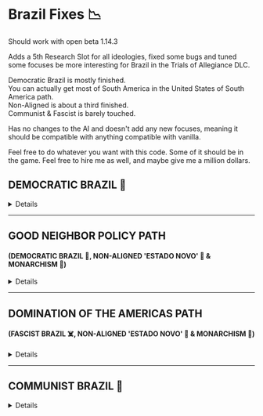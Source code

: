 # Brazil Fixes 📉
  
Should work with open beta 1.14.3

Adds a 5th Research Slot for all ideologies, fixed some bugs and tuned some focuses be more interesting for Brazil in the Trials of Allegiance DLC. <br>
  
Democratic Brazil is mostly finished. <br>
You can actually get most of South America in the United States of South America path. <br>
Non-Aligned is about a third finished. <br>
Communist & Fascist is barely touched. <br>

Has no changes to the AI and doesn't add any new focuses, meaning it should be compatible with anything compatible with vanilla. <br>

Feel free to do whatever you want with this code. Some of it should be in the game. Feel free to hire me as well, and maybe give me a million dollars. <br>

## DEMOCRATIC BRAZIL 🗽
 
<details>
  
## Ban The Communist Party 🌹 🏛️ (Focus) [Balance]
```diff
+ Political Power = +100
```
>Buff to make the conservative democratic side more appealing.
 _______ 
## The United States of Brazil  🎖️ 🕵️ (Focus) [Balance]
  ```diff
! From 35 Days to 70.
+ Defense Drift from +0.10 to +0.30
+ Army Morale from +0.05 to +0.10
+ Compliance Growth from +0.05 to +0.20
+ Resistance Target On Our Occupied States +0.10
+ Civilian Intel To Others -10%
+ Resistance Decay +0.20
+ Non-core Manpower +0.05
+ Supply Combat Penalties On Core -0.20
  ```
>Liberal Democratic Brazil gets non-core manpower and high compliance, giving them more long term potential with non-core land.
_______
## Order and Progress 🎖️ 🕵️ (Focus) [Balance]
  ```diff
! From 35 Days to 70.
- Army Core Attack removed. = 0.05
- Army Core Defense removed. = 0.05
+ Recruitment factor from +0.02 to +0.10
+ Resistance Damage to Garrison -0.20
+ Required Garrison -0.20
+ Encryption +1
+ Army Intel to Others -10
+ Enemy Operative Capture Chance +0.20
+ Root Out Resistance Effectiveness +0.50
+ Army Attack +0.10
  ```
>Conservative Democratic Brazil gets more aggressive military bonuses and can deal with resistance easier.
_______
  
## War Bonds 🏭 ⚔️ 🏛️ (Focus) [Bugfix]
#### Replaced all requirements with:
``` diff
+ War support > 0.50
+ Stability > 0.50
```
#### War Bonds (National Spirit):
``` diff
- Consumer Goods Factor from -15% to -10%.
- War support factor removed = +20%
+ Weekly war support = 0.10%.
+ Weekly stability = 0.10%.
```
>Now more interesting because you have to **balance** your war support and stability before you can get it. 
>Bonus less up front and better **long term**.
  
 _______
  
## The International Crisis 🗺️ ⚔️ (Focus) [Bugfix]
```diff
+ Added can Send Volunteers Rule
! Focus now takes 35 days instead of 70. 
```
>Democracies can't send volunteers making this previously useless.
  _______
  
  </details> 
  
_______

## GOOD NEIGHBOR POLICY PATH
#### (DEMOCRATIC BRAZIL 🗽, NON-ALIGNED 'ESTADO NOVO' 🎩 & MONARCHISM 👑)

<details>
  
## Good Neighbor Policy 🌎 💱 (Focus) [Balance, Depth]
#### Requirements:
``` diff
+ Now requires Brazil to not be engaged in any offensive wars with countries in North America, South America, or the Caribbean.
```
#### Now has three outcomes for event:

* Option A will give a **30 Opinion Bonus** & **100 Trade Influence** for **48 months**.
* Option B will give a **10 Opinion Bonus** & **30 Trade Influence** for **24 months**.
* Option C gives **nothing**, the nation **rejects** Brazil. **Status quo**.

#### Other Changes:
``` diff
+ Now event also sent to countries in North America.
+ Opinion bonus is now mutual. Trade Influence added is also mutual.
```
>Reward is far greater with **Trade Influence** gain potential, particularly with the **USA**.
>Now has more depth by checking for ideologies. Actually requires you to be a good neighbor and not be elbow dropping your cousins.
_______
 ## The Washington Accords 🏭 🗺️ 💱 (Focus) [Balance, Depth]
#### Requirements:
``` diff
+ Now requires the major that USA is at war with to not be Democratic or a nation that holds elections.
+ Now requires USA to not be justifying on Brazil.
+ Now requires USA to not have capitulated.
+ Now requires USA must hold elections.
+ Now requires USA to not be fascist.
+ Now requires USA to not be justifying on Brazil.
- No longer requires USA to be Democratic
- Brazil to not be in a faction.
```
#### Other Changes:
```diff
! From 35 Days to 70.
+ Now shows what happens if USA refuses deal in tooltip. Brazil will have -50 opinion of USA.
+ Now any major country at war with the USA will get a -50 negative opinion of Brazil.
+ Now Brazil and USA will get +100 Trade Influence with each other.
+ Now any major country at war with the USA will get -100 Trade Influence with Brazil.
```
#### The Washington Accords (National Spirit):
``` diff
- War support factor removed = +5%
- Democracy drift removed = +0.01
+ Offensive War Stability Factor = +20%
+ Defensive War Stability Factor = +20%
+ Mobilization Speed = +0.30
```
> Now actually **aligns you with the USA** with greater reward (**Trade Influence**) and bonuses that will help you in a **war**, at the expense of alienating yourself from USA's **major enemies**. Can now align with more than just **Democratic USA**; **Communist USA** and I think **Non-Aligned** can be aligned with, as long as **they hold elections**.
_______
 ## No Fascism In South America ⚔️ 🌎 ☠️ (Focus) [Bugfix, Balance]
```diff
+ Added Additional Puppet Wargoals against all Non-Aligned countries in South America.
- No longer locked if the USA is fascist.
+ Instead of specifically selecting some countries to not be included, now specifies that Strategic Regions 34 (Central America), 205 (Yucatan Peninsula), and 53 (Caribbean Sea) are not included.
```
>Now as the **United States of South America** you can actually get all of **South America**. Previously Non-Aligned wouldn't join your faction and you **couldn't invade** them.
>Also, before this you could get **wargoals** on countries in **Central America** and the **Caribbean** but not El Salvador, Panama, Mexico or the Dominican Republic, leading to very weird and **inconsistent wargoals**.
_______
## No Communism In South America ⚔️ 🌎 🌹 (Focus) [Bugfix, Balance]
``` diff
! Focus now takes 35 days instead of 70.
- No longer locked if the USA is communist.
+ Now specifies that Strategic Regions 34, 205, and 53 are not included.
```
>Now you get **wargoals** for countries only in **South America**.
_______
## Increase Defense Spending 🏭 (Focus) [Balance]
### New requirements:
  ```diff
+ World tension > 0.30
OR
+ War support > 0.70
 ```
 ### Other Changes:
  ```diff
- Consumer Goods Factor from -15% to -10%.
+ Factory Output from +5% to +10%.
+ Dockyard Output from +5% to +10%.
+ Building slot for state gaining Military Factory from 1 to 3.
+ Military Factory +2
+ Building slot for state gaining Dockyard from 1 to 3.
! From 365 Days to 450.
  ```
>Simple buff to an industry focus but now with a higher requirement. Gives you more flexibility in what focuses to pick.
_______
## South American Joint Military Exercises 🎖️ 🌎 (Focus) [Balance]
  ```diff
! From 35 Days to 70.
- No longer gives random terrain traits with chance of failure.
+ Now gives guaranteed Jungle Rat trait and 2 Logistics skill to all army leaders of nations in South America who are in your faction.
```
>Previously it was too random and I prefer predictability. Now gives South America a unique advantage in being very good at fighting in forests and consuming less supplies.
  _______
## American-Brazilian Technology Exchange 🎓 (Focus) [Balance]
```diff
+ Adds 1 Extra Research Slot.
! Focus now takes 70 days instead of 35.
```
>I have genetically enhanced all Brazilians. You're welcome.
_______
## Latin American Research Council 🎓 (Focus) [Balance]
```diff
+ Adds 1 Extra Research Slot.
```
>I have genetically enhanced all Brazilians. You're welcome.
_______
  
  </details>
  
_______
## DOMINATION OF THE AMERICAS PATH 
#### (FASCIST BRAZIL ☠️, NON-ALIGNED 'ESTADO NOVO' 🎩 & MONARCHISM 👑)

<details>

****
## America De Sul 🎓 (Focus) [Balance]
```diff
+ Adds 1 Extra Research Slot.
```
>I have genetically enhanced all Brazilians. You're welcome.
  
 </details>
 
_______

## COMMUNIST BRAZIL 🌹

 <details>

## Establish ULASR 🎓 (Focus) [Balance]
```diff
Adds 1 Extra Research Slot.
```
>I have genetically enhanced all Brazilians. You're welcome.
****
## End South American Capitalism ⚔️ 🌎 🗽 (Focus) [Bugfix]
```diff
+ Instead of specifically selecting some countries to not be included, now specifies that Strategic Region of 34, 205 and 53 are not included. Meaning you get wargoals for countries only in South America.
+ Focus can now be activated if a Non-Aligned nation is a viable target.
```
>Previously, this focus wouldn't be activatable if **only Non-Aligned targets** were available, as it only checked for **Democracies**.
>Also, same problems as "No Fascism In South America" with El Salvador, Panama, Mexico or the Dominican Republic.

  </details>
